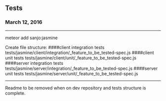 ## Tests

### March  12, 2016
---
meteor add sanjo:jasmine

Create file structure:
####client integration tests
tests/jasmine/client/integration/_feature_to_be_tested-spec.js
####client unit tests
tests/jasmine/client/unit/_feature_to_be_tested-spec.js
####server integration tests
tests/jasmine/server/integration/_feature_to_be_tested-spec.js
####server unit tests
tests/jasmine/server/unit/_feature_to_be_tested-spec.js

---
Readme to be removed when on dev repository and tests structure is complete.
